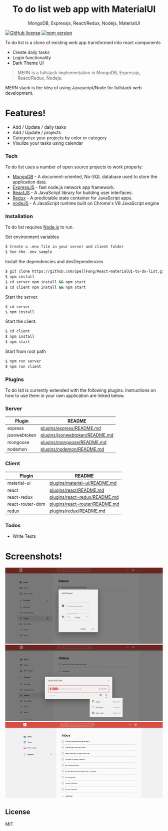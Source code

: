 <h1 align="center">
To do list web app with MaterialUI
</h1>
<p align="center">
MongoDB, Expressjs, React/Redux, Nodejs, MaterialUI
</p>

[![GitHub license](https://img.shields.io/badge/license-MIT-blue.svg)](https://github.com/facebook/react/blob/master/LICENSE) [![npm version](https://img.shields.io/npm/v/react.svg?style=flat)](https://www.npmjs.com/package/react)

To do list is a clone of existing web app transformed into react components

- Create daily tasks
- Login functionality
- Dark Theme UI

> MERN is a fullstack implementation in MongoDB, Expressjs, React/Redux, Nodejs.

MERN stack is the idea of using Javascript/Node for fullstack web development.

# Features!

- Add / Update / daily tasks
- Add / Update / projects
- Categorize your projects by color or category
- Visulize your tasks using calendar

### Tech

To do list uses a number of open source projects to work properly:

- [MongoDB](https://www.mongodb.com/) - A document-oriented, No-SQL database used to store the application data.
- [ExpressJS](https://expressjs.com/) - fast node.js network app framework.
- [ReactJS](https://reactjs.org/) - A JavaScript library for building user interfaces.
- [Redux](https://redux.js.org/) - A predictable state container for JavaScript apps.
- [nodeJS](https://nodejs.org/) - A JavaScript runtime built on Chrome's V8 JavaScript engine

### Installation

To do list requires [Node.js](https://nodejs.org/) to run.

Set environment variables

```sh
$ Create a .env file in your server and client folder
$ See the .env sample
```

Install the dependencies and devDependencies

```sh
$ git clone https://github.com/SpellFang/React-materialUI-to-do-list.git
$ npm install
$ cd server npm install && npm start
$ cd client npm install && npm start
```

Start the server.

```sh
$ cd server
$ npm install
```

Start the client.

```sh
$ cd client
$ npm install
$ npm start
```

Start from root path

```sh
$ npm run server
$ npm run client
```

### Plugins

To do lsit is currently extended with the following plugins. Instructions on how to use them in your own application are linked below.

### Server

| Plugin       | README                                                                                             |
| ------------ | -------------------------------------------------------------------------------------------------- |
| express      | [plugins/express/README.md](https://github.com/expressjs/express/blob/master/Readme.md)            |
| jsonwebtoken | [plugins/jsonwebtoken/README.md](https://github.com/auth0/node-jsonwebtoken/blob/master/README.md) |
| mongoose     | [plugins/mongoose/README.md](https://github.com/Automattic/mongoose/blob/master/README.md)         |
| nodemon      | [plugins/nodemon/README.md](https://github.com/remy/nodemon/blob/master/README.md)                 |

### Client

| Plugin           | README                                                                                                |
| ---------------- | ----------------------------------------------------------------------------------------------------- |
| material-ui      | [plugins/material-ui/README.md](https://github.com/mui-org/material-ui/blob/master/README.md)         |
| react            | [plugins/react/README.md](https://github.com/facebook/react/blob/master/README.md)                    |
| react-redux      | [plugins/react-redux/README.md](https://github.com/reduxjs/react-redux)                               |
| react-router-dom | [plugins/react-router/README.md](https://github.com/ReactTraining/react-router/blob/master/README.md) |
| redux            | [plugins/redux/README.md](https://github.com/reduxjs/redux)                                           |

### Todos

- Write Tests

# Screenshots!

![ScreenShot](/screenshots/addProject.PNG)
![ScreenShot](/screenshots/addQuickTask.PNG)
![ScreenShot](/screenshots/main.PNG)

## License

MIT
